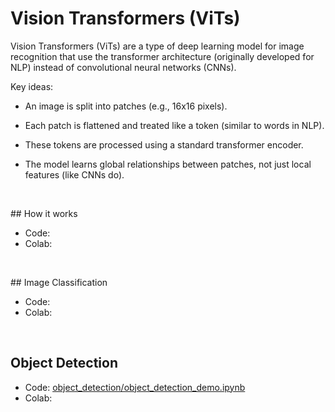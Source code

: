 
# Vision Transformers (ViTs)

Vision Transformers (ViTs) are a type of deep learning model for image recognition that use the transformer architecture (originally developed for NLP) instead of convolutional neural networks (CNNs).

Key ideas:

- An image is split into patches (e.g., 16x16 pixels).

- Each patch is flattened and treated like a token (similar to words in NLP).

- These tokens are processed using a standard transformer encoder.

- The model learns global relationships between patches, not just local features (like CNNs do).

<br>


## How it works

- Code: 
- Colab:

<br>



## Image Classification

- Code: 
- Colab:

<br>



## Object Detection

- Code: [object_detection/object_detection_demo.ipynb](object_detection/object_detection_demo.ipynb)
- Colab:



